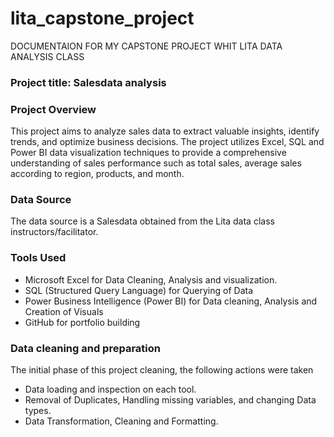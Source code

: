 # lita_capstone_project
DOCUMENTAION FOR MY CAPSTONE PROJECT WHIT LITA DATA ANALYSIS CLASS

### Project title: Salesdata analysis 

### Project Overview 
This project aims to analyze sales data to extract valuable insights, identify trends, and optimize business decisions. The project utilizes Excel, SQL and Power BI data visualization techniques to provide a comprehensive understanding of sales performance such as total sales, average sales according to region, products, and month.

### Data Source
The data source is a Salesdata obtained from the Lita data class instructors/facilitator.

### Tools Used
- Microsoft Excel for Data Cleaning, Analysis and visualization.
- SQL (Structured Query Language) for Querying of Data
- Power Business Intelligence (Power BI) for Data cleaning, Analysis and Creation of Visuals
- GitHub for portfolio building


### Data cleaning and preparation
The initial phase of this project cleaning, the following actions were taken
- Data loading and inspection on each tool.
- Removal of Duplicates, Handling missing variables, and changing Data types.
- Data Transformation, Cleaning and Formatting.

  
